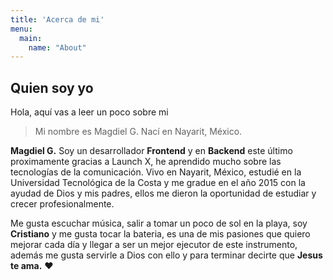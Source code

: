 ```yaml
---
title: 'Acerca de mi'
menu:
  main:
    name: "About"
---
```

## Quien soy yo

Hola, aquí vas a leer un poco sobre mi

> Mi nombre es Magdiel G. Nací en Nayarit, México.

**Magdiel G.** Soy un desarrollador **Frontend** y en **Backend** este último proximamente gracias a Launch X, he aprendido mucho sobre las tecnologías de la comunicación.
Vivo en Nayarit, México, estudié en la Universidad Tecnológica de la Costa y me gradue en el año 2015 con la ayudad de Dios y mis padres, ellos me dieron la oportunidad de estudiar y crecer profesionalmente.

Me gusta escuchar música, salir a tomar un poco de sol en la playa, soy **Cristiano** y me gusta tocar la bateria, es una de mis pasiones que quiero mejorar cada día y llegar a ser un mejor ejecutor de este instrumento, además me gusta servirle a Dios con ello y para terminar decirte que **Jesus te ama.** ❤
